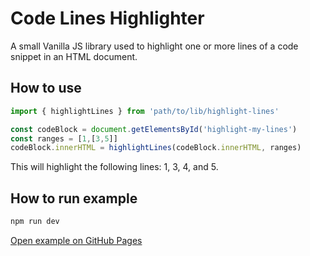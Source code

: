 # Code Lines Highlighter

A small Vanilla JS library used to highlight one or more lines of a code snippet in an HTML document.

## How to use

```js
import { highlightLines } from 'path/to/lib/highlight-lines'

const codeBlock = document.getElementsById('highlight-my-lines')
const ranges = [1,[3,5]]
codeBlock.innerHTML = highlightLines(codeBlock.innerHTML, ranges)
```

This will highlight the following lines: 1, 3, 4, and 5.

## How to run example

```sh
npm run dev
```

[Open example on GitHub Pages](https://himura2la.github.io/highlight-lines/example/index.html)